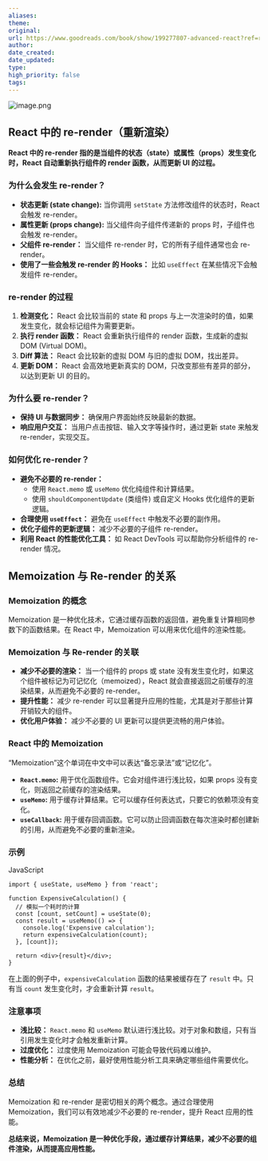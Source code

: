 ```yaml
---
aliases: 
theme: 
original: 
url: https://www.goodreads.com/book/show/199277807-advanced-react?ref=rae_0
author: 
date_created: 
date_updated: 
type: 
high_priority: false
tags:
---
```

![image.png](https://cdn.jsdelivr.net/gh/duanbiao2000/BlogGallery@main/picture/20240811123954.png)

## React 中的 re-render（重新渲染）

**React 中的 re-render 指的是当组件的状态（state）或属性（props）发生变化时，React 自动重新执行组件的 render 函数，从而更新 UI 的过程。**

### 为什么会发生 re-render？

- **状态更新 (state change):** 当你调用 `setState` 方法修改组件的状态时，React 会触发 re-render。
- **属性更新 (props change):** 当父组件向子组件传递新的 props 时，子组件也会触发 re-render。
- **父组件 re-render：** 当父组件 re-render 时，它的所有子组件通常也会 re-render。
- **使用了一些会触发 re-render 的 Hooks：** 比如 `useEffect` 在某些情况下会触发组件 re-render。

### re-render 的过程

1. **检测变化：** React 会比较当前的 state 和 props 与上一次渲染时的值，如果发生变化，就会标记组件为需要更新。
2. **执行 render 函数：** React 会重新执行组件的 render 函数，生成新的虚拟 DOM (Virtual DOM)。
3. **Diff 算法：** React 会比较新的虚拟 DOM 与旧的虚拟 DOM，找出差异。
4. **更新 DOM：** React 会高效地更新真实的 DOM，只改变那些有差异的部分，以达到更新 UI 的目的。

### 为什么要 re-render？

- **保持 UI 与数据同步：** 确保用户界面始终反映最新的数据。
- **响应用户交互：** 当用户点击按钮、输入文字等操作时，通过更新 state 来触发 re-render，实现交互。

### 如何优化 re-render？

- **避免不必要的 re-render：**
    - 使用 `React.memo` 或 `useMemo` 优化纯组件和计算结果。
    - 使用 `shouldComponentUpdate` (类组件) 或自定义 Hooks 优化组件的更新逻辑。
- **合理使用 `useEffect`：** 避免在 `useEffect` 中触发不必要的副作用。
- **优化子组件的更新逻辑：** 减少不必要的子组件 re-render。
- **利用 React 的性能优化工具：** 如 React DevTools 可以帮助你分析组件的 re-render 情况。


## Memoization 与 Re-render 的关系

### Memoization 的概念

Memoization 是一种优化技术，它通过缓存函数的返回值，避免重复计算相同参数下的函数结果。在 React 中，Memoization 可以用来优化组件的渲染性能。

### Memoization 与 Re-render 的关联

- **减少不必要的渲染：** 当一个组件的 props 或 state 没有发生变化时，如果这个组件被标记为可记忆化（memoized），React 就会直接返回之前缓存的渲染结果，从而避免不必要的 re-render。
- **提升性能：** 减少 re-render 可以显著提升应用的性能，尤其是对于那些计算开销较大的组件。
- **优化用户体验：** 减少不必要的 UI 更新可以提供更流畅的用户体验。

### React 中的 Memoization
“Memoization”这个单词在中文中可以表达“备忘录法”或“记忆化”。

- **`React.memo`:** 用于优化函数组件。它会对组件进行浅比较，如果 props 没有变化，则返回之前缓存的渲染结果。
- **`useMemo`:** 用于缓存计算结果。它可以缓存任何表达式，只要它的依赖项没有变化。
- **`useCallback`:** 用于缓存回调函数。它可以防止回调函数在每次渲染时都创建新的引用，从而避免不必要的重新渲染。

### 示例

JavaScript

```
import { useState, useMemo } from 'react';

function ExpensiveCalculation() {
  // 模拟一个耗时的计算
  const [count, setCount] = useState(0);
  const result = useMemo(() => {
    console.log('Expensive calculation');
    return expensiveCalculation(count);
  }, [count]);

  return <div>{result}</div>;
}
```

在上面的例子中，`expensiveCalculation` 函数的结果被缓存在了 `result` 中。只有当 `count` 发生变化时，才会重新计算 `result`。

### 注意事项

- **浅比较：** `React.memo` 和 `useMemo` 默认进行浅比较。对于对象和数组，只有当引用发生变化时才会触发重新计算。
- **过度优化：** 过度使用 Memoization 可能会导致代码难以维护。
- **性能分析：** 在优化之前，最好使用性能分析工具来确定哪些组件需要优化。

### 总结

Memoization 和 re-render 是密切相关的两个概念。通过合理使用 Memoization，我们可以有效地减少不必要的 re-render，提升 React 应用的性能。

**总结来说，Memoization 是一种优化手段，通过缓存计算结果，减少不必要的组件渲染，从而提高应用性能。**
